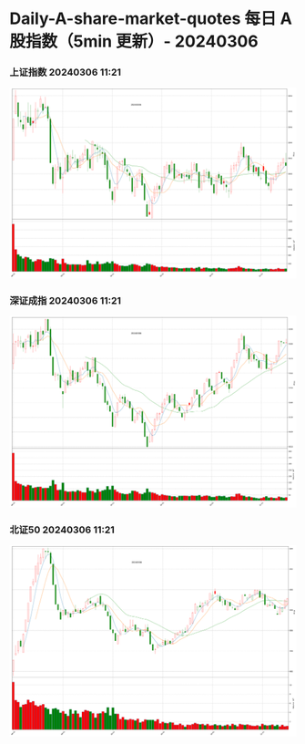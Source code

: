 
# Daily-A-share-market-quotes 每日 A 股指数（5min 更新）- 20240306

### 上证指数 20240306 11:21
![](./fig/2024/3/20240306-sh000001.png)

### 深证成指 20240306 11:21
![](./fig/2024/3/20240306-sz399001.png)

### 北证50 20240306 11:21
![](./fig/2024/3/20240306-bj899050.png)
